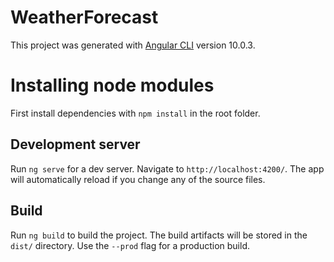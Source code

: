 # WeatherForecast

This project was generated with [Angular CLI](https://github.com/angular/angular-cli) version 10.0.3.

# Installing node modules

First install dependencies with `npm install` in the root folder.

## Development server

Run `ng serve` for a dev server. Navigate to `http://localhost:4200/`. The app will automatically reload if you change any of the source files.

## Build

Run `ng build` to build the project. The build artifacts will be stored in the `dist/` directory. Use the `--prod` flag for a production build.
